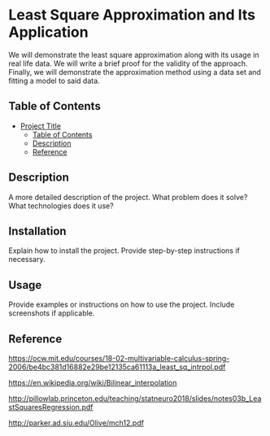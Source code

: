 # Least Square Approximation and Its Application

We will demonstrate the least square approximation along with its usage in real life data. We will write a brief proof for the validity of the approach. Finally, we will demonstrate the approximation method using a data set and fitting a model to said data.

## Table of Contents

- [Project Title](#project-title)
  - [Table of Contents](#table-of-contents)
  - [Description](#description)
  - [Reference](#reference)

## Description

A more detailed description of the project. What problem does it solve? What technologies does it use?

## Installation

Explain how to install the project. Provide step-by-step instructions if necessary.

## Usage

Provide examples or instructions on how to use the project. Include screenshots if applicable.

## Reference

https://ocw.mit.edu/courses/18-02-multivariable-calculus-spring-2006/be4bc381d16882e29be12135ca61113a_least_sq_intrpol.pdf

https://en.wikipedia.org/wiki/Bilinear_interpolation

http://pillowlab.princeton.edu/teaching/statneuro2018/slides/notes03b_LeastSquaresRegression.pdf

http://parker.ad.siu.edu/Olive/mch12.pdf